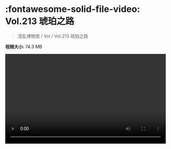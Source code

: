 # :fontawesome-solid-file-video: Vol.213 琥珀之路

> 混乱博物馆 / Vol / Vol.213 琥珀之路

**视频大小**: 74.3 MB

<video id="V-22cdd96155399064fe73c2191c3c1e90" width="512" height="288" preload="none" playsinline webkit-playsinline></video>